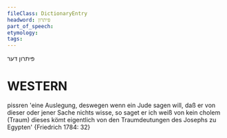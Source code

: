 ```yaml
---
fileClass: DictionaryEntry
headword: פּיתרון
part_of_speech: 
etymology: 
tags: 
---
```

פּיתרון
דער

WESTERN
========

pissren 'eine Auslegung, deswegen wenn ein Jude sagen will, daß er von dieser oder jener Sache nichts wisse, so saget er ich weiß von kein cholem (Traum) dieses kömt eigentlich von den Traumdeutungen des Josephs zu Egypten' {Friedrich 1784: 32}